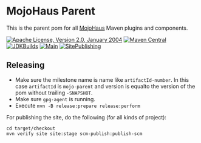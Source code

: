 <!---
 Licensed to the Apache Software Foundation (ASF) under one or more
 contributor license agreements.  See the NOTICE file distributed with
 this work for additional information regarding copyright ownership.
 The ASF licenses this file to You under the Apache License, Version 2.0
 (the "License"); you may not use this file except in compliance with
 the License.  You may obtain a copy of the License at

      http://www.apache.org/licenses/LICENSE-2.0

 Unless required by applicable law or agreed to in writing, software
 distributed under the License is distributed on an "AS IS" BASIS,
 WITHOUT WARRANTIES OR CONDITIONS OF ANY KIND, either express or implied.
 See the License for the specific language governing permissions and
 limitations under the License.
-->
# MojoHaus Parent

This is the parent pom for all [MojoHaus](https://www.mojohaus.org) Maven plugins and components.
 
[![Apache License, Version 2.0, January 2004](https://img.shields.io/github/license/apache/maven.svg?label=License)][license]
[![Maven Central](https://img.shields.io/maven-central/v/org.codehaus.mojo/mojo-parent.svg?label=Maven%20Central)](https://search.maven.org/search?q=g%3Aorg.codehaus.mojo+AND+a%3Amojo-parent)
[![JDKBuilds](https://github.com/mojohaus/mojo-parent/workflows/JDKBuilds/badge.svg)][jdkbuilds]
[![Main](https://github.com/mojohaus/mojo-parent/workflows/Main/badge.svg)][mainbuilds]
[![SitePublishing](https://github.com/mojohaus/mojo-parent/workflows/SitePublishing/badge.svg)][published-site]

## Releasing

* Make sure the milestone name is name like `artifactId-number`. In this case `artifactId` is `mojo-parent`
  and version is equalto the version of the pom without trailing `-SNAPSHOT`.
* Make sure `gpg-agent` is running.
* Execute `mvn -B release:prepare release:perform`

For publishing the site, do the following (for all kinds of project):

```
cd target/checkout
mvn verify site site:stage scm-publish:publish-scm
```

[license]: https://www.apache.org/licenses/LICENSE-2.0
[jdkbuilds]: https://github.com/mojohaus/mojo-parent/actions?query=workflow%3AJDKBuilds
[mainbuilds]: https://github.com/mojohaus/mojo-parent/actions?query=workflow%3AMain
[published-site]: https://www.mojohaus.org/mojo-parent/
